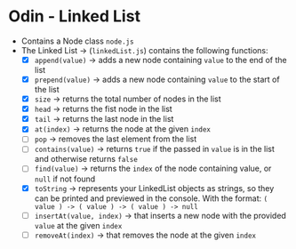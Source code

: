 # Odin - Linked List

- Contains a Node class `node.js`
- The Linked List -> (`linkedList.js`) contains the following functions:
  - [x] `append(value)` -> adds a new node containing `value` to the end of the list
  - [x] `prepend(value)` -> adds a new node containing `value` to the start of the list
  - [x] `size` -> returns the total number of nodes in the list
  - [x] `head` -> returns the fist node in the list
  - [x] `tail` -> returns the last node in the list
  - [x] `at(index)` -> returns the node at the given `index`
  - [ ] `pop` -> removes the last element from the list
  - [ ] `contains(value)` -> returns `true` if the passed in `value` is in the list and otherwise returns `false`
  - [ ] `find(value)` -> returns the `index` of the node containing value, or `null` if not found
  - [x] `toString` -> represents your LinkedList objects as strings, so they can be printed and previewed in the console. With the format: `( value ) -> ( value ) -> ( value ) -> null`
  - [ ] `insertAt(value, index)` -> that inserts a new node with the provided `value` at the given `index`
  - [ ] `removeAt(index)` -> that removes the node at the given `index`